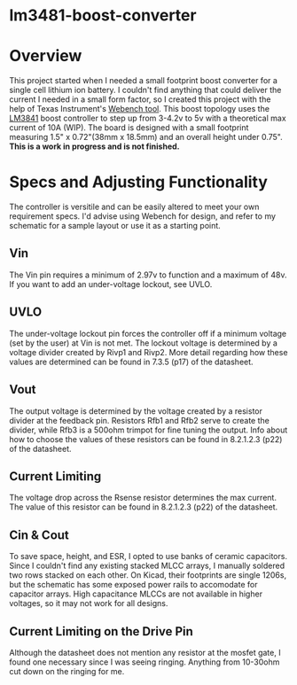 # lm3481-boost-converter
# Overview
This project started when I needed a small footprint boost converter for a single cell lithium ion battery. I couldn't find anything that could deliver the current I needed in a small form factor, so I created this project with the help of Texas Instrument's [Webench tool][1]. This boost topology uses the [LM3841][2] boost controller to step up from 3-4.2v to 5v with a theoretical max current of 10A (WIP). The board is designed with a small footprint measuring 1.5" x 0.72"(38mm x 18.5mm) and an overall height under 0.75". **This is a work in progress and is not finished.**

# Specs and Adjusting Functionality
The controller is versitile and can be easily altered to meet your own requirement specs. I'd advise using Webench for design, and refer to my schematic for a sample layout or use it as a starting point. 
## Vin
The Vin pin requires a minimum of 2.97v to function and a maximum of 48v. If you want to add an under-voltage lockout, see UVLO.
## UVLO
The under-voltage lockout pin forces the controller off if a minimum voltage (set by the user) at Vin is not met. The lockout voltage is determined by a voltage divider created by Rivp1 and Rivp2. More detail regarding how these values are determined can be found in 7.3.5 (p17) of the datasheet.
## Vout
The output voltage is determined by the voltage created by a resistor divider at the feedback pin. Resistors Rfb1 and Rfb2 serve to create the divider, while Rfb3 is a 500ohm trimpot for fine tuning the output. Info about how to choose the values of these resistors can be found in 8.2.1.2.3 (p22) of the datasheet.
## Current Limiting
The voltage drop across the Rsense resistor determines the max current. The value of this resistor can be found in 8.2.1.2.3 (p22) of the datasheet.
## Cin & Cout
To save space, height, and ESR, I opted to use banks of ceramic capacitors. Since I couldn't find any existing stacked MLCC arrays, I manually soldered two rows stacked on each other. On Kicad, their footprints are single 1206s, but the schematic has some exposed power rails to accomodate for capacitor arrays. High capacitance MLCCs are not available in higher voltages, so it may not work for all designs.
## Current Limiting on the Drive Pin
Although the datasheet does not mention any resistor at the mosfet gate, I found one necessary since I was seeing ringing. Anything from 10-30ohm cut down on the ringing for me.

[1]: https://webench.ti.com/power-designer/
[2]: https://www.ti.com/product/LM3481
